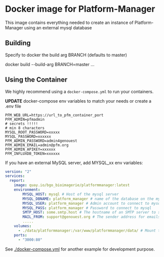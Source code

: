 # Docker image for Platform-Manager

This image contains everything needed to create an instance of Platform-Manager
using an external mysql database

## Building

Specify to docker the build arg BRANCH (defaults to master)

   docker build --build-arg BRANCH=master ...

## Using the Container

We highly recommend using a `docker-compose.yml` to run your containers.

**UPDATE** docker-compose env variables to match your needs or create a .env file

    PFM_WEB_URL=https://url_to_pfm_container_port
    PFM_ADMIN=pfmadmin
    # secrets !!!!!
    # min 8 characters
    MYSQL_ROOT_PASSWORD=xxxxx
    MYSQL_PASSWORD=xxxxxx
    PFM_ADMIN_PASSWORD=admin4genouest
    PFM_ADMIN_EMAIL=admin@pfm.org
    PFM_ADMIN_APIKEY=xxxxxx
    PFM_INFLUXDB_TOKEN=xxxxxx

If you have an external MySQL server, add MYSQL_xx env variables:

```yaml
version: "2"
services:
  report:
    image: quay.io/bgo_bioimagerie/platformmanager:latest
    environment:
        MYSQL_HOST: mysql # Host of the mysql server
        MYSQL_DBNAME: platform_manager # name of the database on the mysql server
        MYSQL_USER: platform_manager # Admin account to connect to mysql
        MYSQL_PASS: platform_manager # Password to connect to mysql
        SMTP_HOST: some.smtp.host # The hostname of an SMTP server to send emails
        MAIL_FROM: support@genouest.org # The sender address for emails sent by platformmanager (should be a real one to avoid being classified as spam)
        .....
    volumes:
      - ./data/platformmanager:/var/www/platformmanager/data/ # Mount the application data directory and backup it
    ports:
      - "3000:80"
```

See [./docker-compose.yml](docker-compose.yml) for another example for development purpose.
